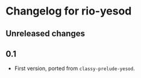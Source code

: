 # Changelog for rio-yesod

## Unreleased changes

## 0.1

- First version, ported from `classy-prelude-yesod`.